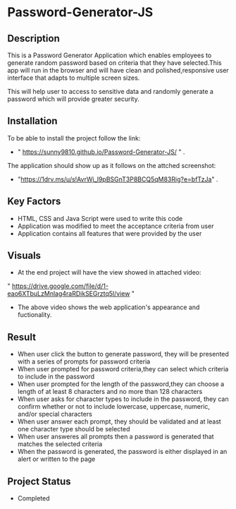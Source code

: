 # Password-Generator-JS

## Description

This is a Password Generator Application which enables employees to generate random password based on criteria that they have selected.This app will run in the browser and will have clean and polished,responsive user interface that adapts to multiple screen sizes. 

This will help user to access to sensitive data and randomly generate a password which will provide greater security.

## Installation

To be able to install the project follow the link:

* " https://sunny9810.github.io/Password-Generator-JS/ " . 
 
 The application should show up as it follows on the attched screenshot:

* "https://1drv.ms/u/s!AvrWj_l9pBSGnT3P8BCQ5qM83Rig?e=bfTzJa" .


## Key Factors

* HTML, CSS and Java Script were used to write this code
* Application was modified to meet the acceptance criteria from user
* Application contains all features that were provided by the user


## Visuals

* At the end project will have the view showed in attached video:

" https://drive.google.com/file/d/1-eao6XTbuLzMnlag4raRDikSEGrztq5l/view "

 * The above video shows the web application's appearance and fuctionality.


 ## Result

 * When user click the button to generate password, they will be presented  with a series of prompts for password criteria
 * When user prompted for password criteria,they can select which criteria to include in the password
 * When user prompted for the length of the password,they can choose a length of at least 8 characters and no more than 128 characters
 * When user asks for character types to include in the password, they can confirm whether or not to include lowercase, uppercase, numeric, and/or special characters
 * When user answer each prompt, they should be validated and at least one character type should be selected
 * When user answeres all prompts then a password is generated that matches the selected criteria
 * When the password is generated, the password is either displayed in an alert or written to the page


 ## Project Status

 * Completed











